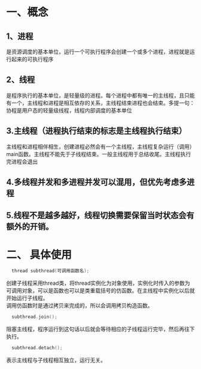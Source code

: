 # 一、概念
## 1、进程   
是资源调度的基本单位，运行一个可执行程序会创建一个或多个进程，进程就是运行起来的可执行程序  
## 2、线程   
是程序执行的基本单位，是轻量级的进程。每个进程中都有唯一的主线程，且只能有一个，主线程和进程是相互依存的关系，主线程结束进程也会结束。多提一句：协程是用户态的轻量级线程，线程内部调度的基本单位  
## 3.主线程（进程执行结束的标志是主线程执行结束）  
主线程和进程相伴相生，创建进程必然会有一个主线程，主线程复杂运行（调用）main函数。主线程不能先于子线程结束。一般主线程用于总结收尾。主线程执行完进程会退出  
## 4.多线程并发和多进程并发可以混用，但优先考虑多进程
## 5.线程不是越多越好，线程切换需要保留当时状态会有额外的开销。
# 二、 具体使用  
```cpp  
  thread subthread(可调用函数名);
```
创建子线程采用thread类，将thread实例化为对象使用，实例化时传入的参数为可调用对象，可以是函数也可以是类重载括号的仿函数。在主线程中实例化以后就开始运行子线程。  
调用仿函数时是通过拷贝来完成的，所以会调用拷贝构造函数。
  
```cpp
  subthread.join();
```  
阻塞主线程，程序运行到这句话以后就会等待相应的子线程运行完毕，然后再往下执行。  
  
```cpp  
  subthread.detach();
```
表示主线程与子线程相互独立，运行无关。
